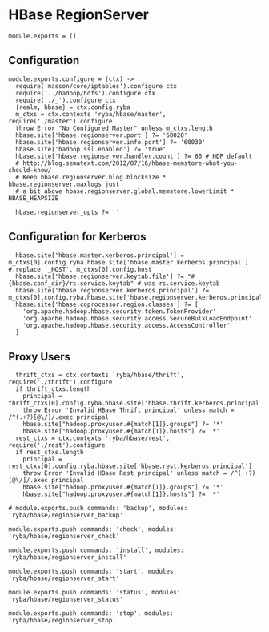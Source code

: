 
# HBase RegionServer

    module.exports = []
    
## Configuration

    module.exports.configure = (ctx) ->
      require('masson/core/iptables').configure ctx
      require('../hadoop/hdfs').configure ctx
      require('./_').configure ctx
      {realm, hbase} = ctx.config.ryba
      m_ctxs = ctx.contexts 'ryba/hbase/master', require('./master').configure
      throw Error "No Configured Master" unless m_ctxs.length
      hbase.site['hbase.regionserver.port'] ?= '60020'
      hbase.site['hbase.regionserver.info.port'] ?= '60030'
      hbase.site['hadoop.ssl.enabled'] ?= 'true'
      hbase.site['hbase.regionserver.handler.count'] ?= 60 # HDP default
      # http://blog.sematext.com/2012/07/16/hbase-memstore-what-you-should-know/
      # Keep hbase.regionserver.hlog.blocksize * hbase.regionserver.maxlogs just
      # a bit above hbase.regionserver.global.memstore.lowerLimit * HBASE_HEAPSIZE

      hbase.regionserver_opts ?= ''
    
## Configuration for Kerberos

      hbase.site['hbase.master.kerberos.principal'] = m_ctxs[0].config.ryba.hbase.site['hbase.master.kerberos.principal'] #.replace '_HOST', m_ctxs[0].config.host
      hbase.site['hbase.regionserver.keytab.file'] ?= "#{hbase.conf_dir}/rs.service.keytab" # was rs.service.keytab
      hbase.site['hbase.regionserver.kerberos.principal'] ?= m_ctxs[0].config.ryba.hbase.site['hbase.regionserver.kerberos.principal']
      hbase.site['hbase.coprocessor.region.classes'] ?= [
        'org.apache.hadoop.hbase.security.token.TokenProvider'
        'org.apache.hadoop.hbase.security.access.SecureBulkLoadEndpoint'
        'org.apache.hadoop.hbase.security.access.AccessController'
      ]

## Proxy Users

      thrift_ctxs = ctx.contexts 'ryba/hbase/thrift', require('./thrift').configure
      if thrift_ctxs.length
        principal = thrift_ctxs[0].config.ryba.hbase.site['hbase.thrift.kerberos.principal']
        throw Error 'Invalid HBase Thrift principal' unless match = /^(.+?)[@\/]/.exec principal
        hbase.site["hadoop.proxyuser.#{match[1]}.groups"] ?= '*'
        hbase.site["hadoop.proxyuser.#{match[1]}.hosts"] ?= '*'
      rest_ctxs = ctx.contexts 'ryba/hbase/rest', require('./rest').configure
      if rest_ctxs.length
        principal = rest_ctxs[0].config.ryba.hbase.site['hbase.rest.kerberos.principal']
        throw Error 'Invalid HBase Rest principal' unless match = /^(.+?)[@\/]/.exec principal
        hbase.site["hadoop.proxyuser.#{match[1]}.groups"] ?= '*'
        hbase.site["hadoop.proxyuser.#{match[1]}.hosts"] ?= '*'

    # module.exports.push commands: 'backup', modules: 'ryba/hbase/regionserver_backup'

    module.exports.push commands: 'check', modules: 'ryba/hbase/regionserver_check'

    module.exports.push commands: 'install', modules: 'ryba/hbase/regionserver_install'

    module.exports.push commands: 'start', modules: 'ryba/hbase/regionserver_start'

    module.exports.push commands: 'status', modules: 'ryba/hbase/regionserver_status'

    module.exports.push commands: 'stop', modules: 'ryba/hbase/regionserver_stop'
